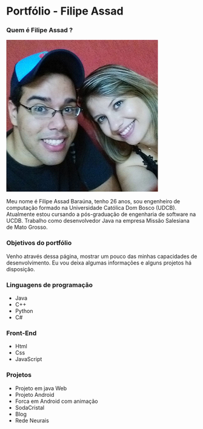 # Portfólio - Filipe Assad

### Quem é Filipe Assad ?

![Filipe](https://github.com/filipeassad/portifolio/blob/master/Filipe%20e%20Mayara.png)

Meu nome é Filipe Assad Baraúna, tenho 26 anos, sou engenheiro de computação formado na Universidade Católica Dom Bosco (UDCB). Atualmente estou cursando a pós-graduação de engenharia de software na UCDB. Trabalho como desenvolvedor Java na empresa Missão Salesiana de Mato Grosso. 

### Objetivos do portfólio 

Venho através dessa página, mostrar um pouco das minhas capacidades de desenvolvimento. Eu vou deixa algumas informações e alguns projetos há disposição.

### Linguagens de programação

* Java
* C++
* Python
* C#

### Front-End

* Html
* Css
* JavaScript

### Projetos 

* Projeto em java Web
* Projeto Android
* Forca em Android com animação
* SodaCristal
* Blog
* Rede Neurais

